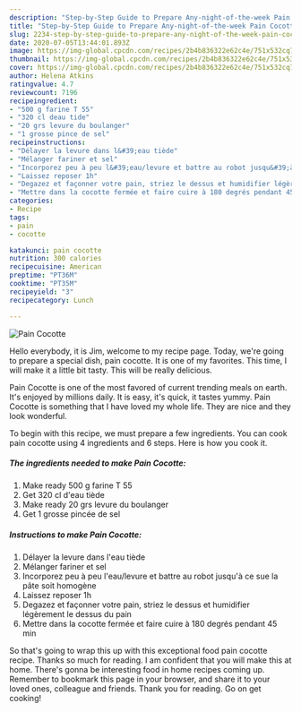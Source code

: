 ```yaml
---
description: "Step-by-Step Guide to Prepare Any-night-of-the-week Pain Cocotte"
title: "Step-by-Step Guide to Prepare Any-night-of-the-week Pain Cocotte"
slug: 2234-step-by-step-guide-to-prepare-any-night-of-the-week-pain-cocotte
date: 2020-07-05T13:44:01.893Z
image: https://img-global.cpcdn.com/recipes/2b4b836322e62c4e/751x532cq70/pain-cocotte-photo-principale-de-la-recette.jpg
thumbnail: https://img-global.cpcdn.com/recipes/2b4b836322e62c4e/751x532cq70/pain-cocotte-photo-principale-de-la-recette.jpg
cover: https://img-global.cpcdn.com/recipes/2b4b836322e62c4e/751x532cq70/pain-cocotte-photo-principale-de-la-recette.jpg
author: Helena Atkins
ratingvalue: 4.7
reviewcount: 7196
recipeingredient:
- "500 g farine T 55"
- "320 cl deau tide"
- "20 grs levure du boulanger"
- "1 grosse pince de sel"
recipeinstructions:
- "Délayer la levure dans l&#39;eau tiède"
- "Mélanger fariner et sel"
- "Incorporez peu à peu l&#39;eau/levure et battre au robot jusqu&#39;à ce sue la pâte soit homogène"
- "Laissez reposer 1h"
- "Degazez et façonner votre pain, striez le dessus et humidifier légèrement le dessus du pain"
- "Mettre dans la cocotte fermée et faire cuire à 180 degrés pendant 45 min"
categories:
- Recipe
tags:
- pain
- cocotte

katakunci: pain cocotte 
nutrition: 300 calories
recipecuisine: American
preptime: "PT36M"
cooktime: "PT35M"
recipeyield: "3"
recipecategory: Lunch

---
```



![Pain Cocotte](https://img-global.cpcdn.com/recipes/2b4b836322e62c4e/751x532cq70/pain-cocotte-photo-principale-de-la-recette.jpg)

Hello everybody, it is Jim, welcome to my recipe page. Today, we're going to prepare a special dish, pain cocotte. It is one of my favorites. This time, I will make it a little bit tasty. This will be really delicious.



Pain Cocotte is one of the most favored of current trending meals on earth. It's enjoyed by millions daily. It is easy, it's quick, it tastes yummy. Pain Cocotte is something that I have loved my whole life. They are nice and they look wonderful.


To begin with this recipe, we must prepare a few ingredients. You can cook pain cocotte using 4 ingredients and 6 steps. Here is how you cook it.

<!--inarticleads1-->

##### The ingredients needed to make Pain Cocotte:

1. Make ready 500 g farine T 55
1. Get 320 cl d&#39;eau tiède
1. Make ready 20 grs levure du boulanger
1. Get 1 grosse pincée de sel




<!--inarticleads2-->

##### Instructions to make Pain Cocotte:

1. Délayer la levure dans l&#39;eau tiède
1. Mélanger fariner et sel
1. Incorporez peu à peu l&#39;eau/levure et battre au robot jusqu&#39;à ce sue la pâte soit homogène
1. Laissez reposer 1h
1. Degazez et façonner votre pain, striez le dessus et humidifier légèrement le dessus du pain
1. Mettre dans la cocotte fermée et faire cuire à 180 degrés pendant 45 min




So that's going to wrap this up with this exceptional food pain cocotte recipe. Thanks so much for reading. I am confident that you will make this at home. There's gonna be interesting food in home recipes coming up. Remember to bookmark this page in your browser, and share it to your loved ones, colleague and friends. Thank you for reading. Go on get cooking!
